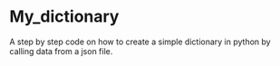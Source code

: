 # My_dictionary
A step by step code on how to create a simple dictionary in python by calling data from a json file.
